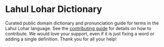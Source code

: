 
# Lahul Lohar Dictionary

Curated public domain dictionary and pronunciation guide for terms in the Lahul Lohar language. See the [contributing guide](https://github.com/drumworkteam/term/blob/make/.github/contributing.md) for details on how to contribute. We would love your support, even if it is just fixing a word or adding a single definition. Thank you for all your help!